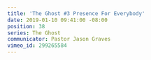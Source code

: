 ```yaml
---
title: 'The Ghost #3 Presence For Everybody'
date: 2019-01-10 09:41:00 -08:00
position: 38
series: The Ghost
communicator: Pastor Jason Graves
vimeo_id: 299265584
---
```


